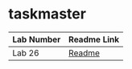 # taskmaster

| Lab Number | Readme Link                                               |
|------------|----------------------------------------------------------|
| Lab 26     | [Readme](app/src/main/java/com/practice/taskmaster/ReadMe.md) |

